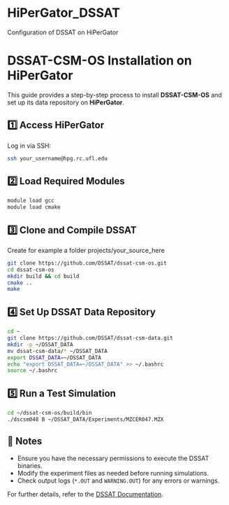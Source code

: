# HiPerGator_DSSAT
Configuration of DSSAT on HiPerGator

# DSSAT-CSM-OS Installation on HiPerGator

This guide provides a step-by-step process to install **DSSAT-CSM-OS** and set up its data repository on **HiPerGator**.

## 1️⃣ Access HiPerGator
Log in via SSH:
```bash
ssh your_username@hpg.rc.ufl.edu
```

## 2️⃣ Load Required Modules
```bash
module load gcc
module load cmake
```


## 3️⃣ Clone and Compile DSSAT

Create for example a folder projects/your_source_here
```bash
git clone https://github.com/DSSAT/dssat-csm-os.git
cd dssat-csm-os
mkdir build && cd build
cmake ..
make
```

## 4️⃣ Set Up DSSAT Data Repository
```bash
cd ~
git clone https://github.com/DSSAT/dssat-csm-data.git
mkdir -p ~/DSSAT_DATA
mv dssat-csm-data/* ~/DSSAT_DATA
export DSSAT_DATA=~/DSSAT_DATA
echo "export DSSAT_DATA=~/DSSAT_DATA" >> ~/.bashrc
source ~/.bashrc
```

## 5️⃣ Run a Test Simulation
```bash
cd ~/dssat-csm-os/build/bin
./dscsm048 B ~/DSSAT_DATA/Experiments/MZCER047.MZX
```

## 📝 Notes
- Ensure you have the necessary permissions to execute the DSSAT binaries.
- Modify the experiment files as needed before running simulations.
- Check output logs (`*.OUT` and `WARNING.OUT`) for any errors or warnings.

For further details, refer to the [DSSAT Documentation](https://dssat.net/).
